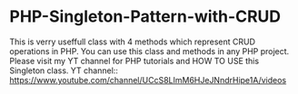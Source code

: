 # PHP-Singleton-Pattern-with-CRUD
This is verry useffull class with 4 methods which represent CRUD operations in PHP. You can use this class and methods in any PHP project. Please visit my YT channel for PHP tutorials and HOW TO USE this Singleton class. 
YT channel:: https://www.youtube.com/channel/UCcS8LImM6HJeJNndrHipe1A/videos
